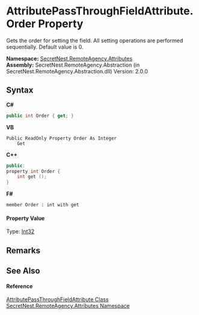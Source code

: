 # AttributePassThroughFieldAttribute.Order Property 
 

Gets the order for setting the field. All setting operations are performed sequentially. Default value is 0.

**Namespace:**&nbsp;<a href="N_SecretNest_RemoteAgency_Attributes">SecretNest.RemoteAgency.Attributes</a><br />**Assembly:**&nbsp;SecretNest.RemoteAgency.Abstraction (in SecretNest.RemoteAgency.Abstraction.dll) Version: 2.0.0

## Syntax

**C#**<br />
``` C#
public int Order { get; }
```

**VB**<br />
``` VB
Public ReadOnly Property Order As Integer
	Get
```

**C++**<br />
``` C++
public:
property int Order {
	int get ();
}
```

**F#**<br />
``` F#
member Order : int with get

```


#### Property Value
Type: <a href="https://docs.microsoft.com/dotnet/api/system.int32" target="_blank">Int32</a>

## Remarks


## See Also


#### Reference
<a href="T_SecretNest_RemoteAgency_Attributes_AttributePassThroughFieldAttribute">AttributePassThroughFieldAttribute Class</a><br /><a href="N_SecretNest_RemoteAgency_Attributes">SecretNest.RemoteAgency.Attributes Namespace</a><br />